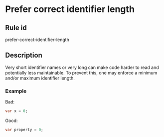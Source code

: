 # Prefer correct identifier length

## Rule id

prefer-correct-identifier-length

## Description

Very short identifier names or very long can make code harder to read and potentially less maintainable. To prevent this, one may enforce a minimum and/or maximum identifier length.

### Example

Bad:

```dart
var x = 0;
```

Good:

```dart
var property = 0;
```
